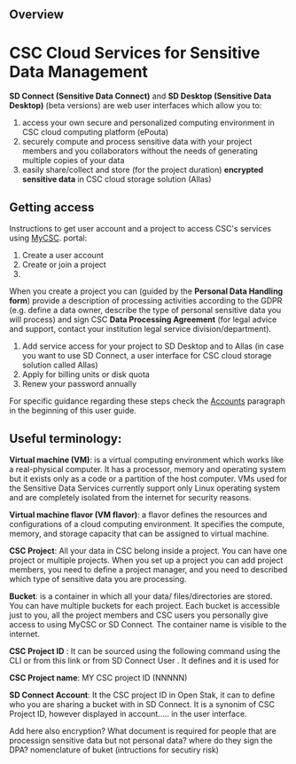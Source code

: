 ## Overview

# CSC Cloud Services for Sensitive Data Management

**SD Connect (Sensitive Data Connect)** and **SD Desktop (Sensitive Data Desktop)** (beta versions) are web user interfaces which allow you to:
1. access your own secure and personalized computing environment in CSC cloud computing platform (ePouta)
1. securely compute and process sensitive data with your project members and you collaborators without the needs of generating multiple copies of your data
1. easily share/collect and store (for the project duration) **encrypted sensitive data** in CSC cloud storage solution (Allas)

## Getting access

Instructions to get user account and a project to access CSC's services using [MyCSC](https://my.csc.fi).  portal:
1. Create a user account
1. Create or join a project
2. 
When you create a project you can (guided by the **Personal Data Handling form**) provide a description of processing activities according to the GDPR (e.g. define a data owner, describe the type of personal sensitive data you will process) and sign CSC **Data Processing Agreement** (for legal advice and support, contact your institution legal service division/department).
1. Add service access for your project to SD Desktop and to Allas (in case you want to use SD Connect, a user interface for CSC cloud storage solution called Allas)
1. Apply for billing units or disk quota
1. Renew your password annually

For specific guidance regarding these steps check the [Accounts](https://docs.csc.fi/accounts/) paragraph in the beginning of this user guide. 


## Useful terminology:


**Virtual machine (VM)**: is a virtual computing environment which works like a real-physical computer. It has a processor, memory and operating system but it exists only as a code or a partition of the host computer. VMs used for the Sensitive Data Services currently support only Linux operating system and are completely isolated from the internet for security reasons. 

**Virtual machine flavor (VM flavor)**: a flavor defines the resources and configurations of a cloud computing environment. It specifies the compute, memory, and storage capacity that can be assigned to virtual machine. 

**CSC Project**: All your data in CSC belong inside a project. You can have one project or multiple projects. When you set up a project you can add project members, you need to define a project manager, and you need to described which type of sensitive data you are processing. 

**Bucket**: is a container in which all your data/ files/directories are stored. You can have multiple buckets for each project. Each bucket is accessible just to you, all the project members and CSC users you personally give access to using MyCSC or SD Connect. The container name is visible to the internet. 

**CSC Project ID** : It can be sourced using the following command using the CLI        or from this link        or from SD Connect User . It defines and it is used for

**CSC Project name**: MY CSC project ID (NNNNN)

**SD Connect Account**: It the CSC project ID in Open Stak, it can to define who you are sharing a bucket with in SD Connect. It is a synonim of CSC Project ID, however displayed in account..... in the user interface.



Add here also encryption?
What document is required for people that are processign sensitive data but not personal data? where do they sign the DPA?
nomenclature of buket (intructions for secutiry risk)


  

